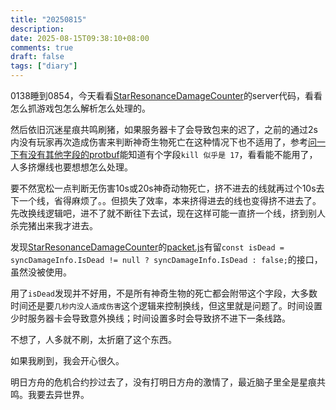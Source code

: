 ```yaml
---
title: "20250815"
description: 
date: 2025-08-15T09:38:10+08:00
comments: true
draft: false
tags: ["diary"]
---
```

0138睡到0854，今天看看[StarResonanceDamageCounter](https://github.com/dmlgzs/StarResonanceDamageCounter)的server代码，看看怎么抓游戏包怎么解析怎么处理的。

然后依旧沉迷星痕共鸣刷猪，如果服务器卡了会导致包来的迟了，之前的通过2s内没有玩家再次造成伤害来判断神奇生物死亡在这种情况下也不适用了，参考[问一下有没有其他字段的protbuf](https://github.com/dmlgzs/StarResonanceDamageCounter/issues/13)能知道有个字段`kill 似乎是 17`，看看能不能用了，人多挤爆线也要想想怎么处理。

要不然宽松一点判断无伤害10s或20s神奇动物死亡，挤不进去的线就再过个10s去下一个线，省得麻烦了。。但损失了效率，本来挤得进去的线也变得挤不进去了。先改换线逻辑吧，进不了就不断往下去试，现在这样可能一直挤一个线，挤到别人杀完猪出来我才进去。

发现[StarResonanceDamageCounter](https://github.com/dmlgzs/StarResonanceDamageCounter)的[packet.js](https://github.com/dmlgzs/StarResonanceDamageCounter/blob/master/algo/packet.js)有留`const isDead = syncDamageInfo.IsDead != null ? syncDamageInfo.IsDead : false;`的接口，虽然没被使用。

用了`isDead`发现并不好用，不是所有神奇生物的死亡都会附带这个字段，大多数时间还是要`几秒内没人造成伤害`这个逻辑来控制换线，但这里就是问题了。时间设置少时服务器卡会导致意外换线；时间设置多时会导致挤不进下一条线路。

不想了，人多就不刷，太折磨了这个东西。

如果我刷到，我会开心很久。

明日方舟的危机合约抄过去了，没有打明日方舟的激情了，最近脑子里全是星痕共鸣。我要去异世界。
